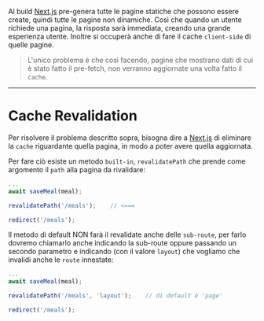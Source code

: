 Al build [Next.js](Next.js) pre-genera tutte le pagine statiche che possono essere create, quindi tutte le pagine non dinamiche.
Così che quando un utente richiede una pagina, la risposta sarà immediata, creando una grande esperienza utente. Inoltre si occuperà anche di fare il cache `client-side` di quelle pagine.

>L'unico problema è che così facendo, pagine che mostrano dati di cui è stato fatto il pre-fetch, non verranno aggiornate una volta fatto il `cache`.

---

# Cache Revalidation

Per risolvere il problema descritto sopra, bisogna dire a [Next.js](Next.js) di eliminare la `cache` riguardante quella pagina, in modo a poter avere quella aggiornata.

Per fare ciò esiste un metodo `built-in`, `revalidatePath` che prende come argomento il `path` alla pagina da rivalidare:

```ts title:actions.ts
...
await saveMeal(meal);

revalidatePath('/meals');    // <===

redirect('/meals');
```

Il metodo di default NON farà il revalidate anche delle `sub-route`, per farlo dovremo chiamarlo anche indicando la sub-route oppure passando un secondo parametro e indicando (con il valore `layout`) che vogliamo che invalidi anche le `route` innestate:

```ts title:actions.ts
...
await saveMeal(meal);

revalidatePath('/meals', 'layout');    // di default è 'page'

redirect('/meals');
```